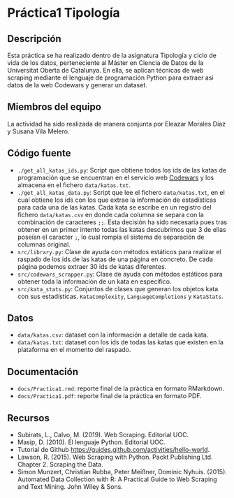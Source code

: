 # Práctica1 Tipología

## Descripción

Esta práctica se ha realizado dentro de la asignatura Tipología y ciclo de vida de los datos, perteneciente al Máster en Ciencia de Datos de la Universitat Oberta de Catalunya. En ella, se aplican técnicas de web scraping mediante el lenguaje de programación Python para extraer así datos de la web Codewars y generar un dataset.

## Miembros del equipo

La actividad ha sido realizada de manera conjunta por Eleazar Morales Díaz y Susana Vila Melero.

## Código fuente
* `./get_all_katas_ids.py`: Script que obtiene todos los ids de las katas de programación que se encuentran en el servicio web [Codewars](https://www.codewars.com/) y los almacena en el fichero `data/katas.txt`.
* `./get_all_katas_data.py`: Script que lee el fichero `data/katas.txt`, en el cual obtiene los ids con los que extrae la información de estadísticas para cada una de las katas. Cada kata se escribe en un registro del fichero `data/katas.csv` en donde cada columna se separa con la combinación de caracteres `;;`. Esta decisión ha sido necesaria pues tras obtener en un primer intento todas las katas descubrimos que 3 de ellas poseían el caracter `;`, lo cual rompía el sistema de separación de columnas original.
* `src/library.py`: Clase de ayuda con métodos estáticos para realizar el raspado de los ids de las katas de una página en concreto. De cada página podemos extraer 30 ids de katas diferentes.
* `src/codewars_scrapper.py`: Clase de ayuda con métodos estáticos para obtener toda la información de un kata en específico.
* `src/kata_stats.py`: Conjuntos de clases que generan los objetos kata con sus estadísticas. `KataComplexity`, `LanguageCompletions` y `KataStats`.

## Datos
* `data/katas.csv`: dataset con la información a detalle de cada kata.
* `data/katas.txt`: dataset con los ids de todas las katas que existen en la plataforma en el momento del raspado.

## Documentación
* `docs/Practica1.rmd`: reporte final de la práctica en formato RMarkdown.
* `docs/Practica1.pdf`: reporte final de la práctica en formato PDF.

## Recursos

* Subirats, L., Calvo, M. (2019). Web Scraping. Editorial UOC.
* Masip, D. (2010). El lenguaje Python. Editorial UOC.
* Tutorial de Github https://guides.github.com/activities/hello-world.
* Lawson, R. (2015). Web Scraping with Python. Packt Publishing Ltd. Chapter 2. Scraping the Data.
* Simon Munzert, Christian Rubba, Peter Meißner, Dominic Nyhuis. (2015). Automated Data Collection with R: A Practical Guide to Web Scraping and Text Mining. John Wiley & Sons.

